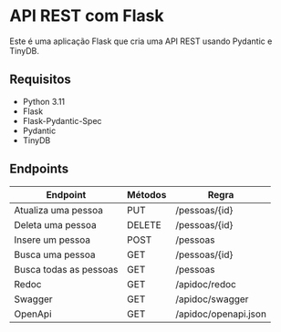 # API REST com Flask

Este é uma aplicação Flask que cria uma API REST usando Pydantic e TinyDB.

## Requisitos
- Python 3.11
- Flask
- Flask-Pydantic-Spec
- Pydantic
- TinyDB

## Endpoints
| Endpoint         | Métodos | Regra                                |
|----------------- | ------- | ------------------------------------ |
| Atualiza uma pessoa  | PUT     | /pessoas/{id}                    |
| Deleta uma pessoa    | DELETE  | /pessoas/{id}                    |
| Insere um pessoa    | POST    | /pessoas                             |
| Busca uma pessoa     | GET     | /pessoas/{id}                    |
| Busca todas as pessoas    | GET     | /pessoas                             |
| Redoc   | GET     | /apidoc/redoc                        |
| Swagger | GET     | /apidoc/swagger                      |
| OpenApi          | GET     | /apidoc/openapi.json                 |


